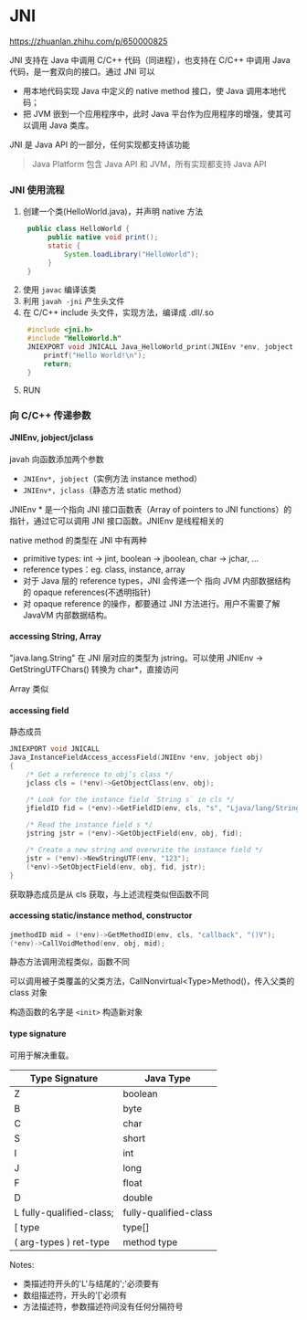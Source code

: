 # JNI
https://zhuanlan.zhihu.com/p/650000825

JNI 支持在 Java 中调用 C/C++ 代码（同进程），也支持在 C/C++ 中调用 Java 代码，是一套双向的接口。通过 JNI 可以
- 用本地代码实现 Java 中定义的 native method 接口，使 Java 调用本地代码；
- 把 JVM 嵌到一个应用程序中，此时 Java 平台作为应用程序的增强，使其可以调用 Java 类库。

JNI 是 Java API 的一部分，任何实现都支持该功能

> Java Platform 包含 Java API 和 JVM，所有实现都支持 Java API

### JNI 使用流程
1. 创建一个类(HelloWorld.java)，并声明 native 方法
   ```java
    public class HelloWorld {
         public native void print();
         static {
             System.loadLibrary("HelloWorld"); 
         }
    }
    ```
2. 使用 `javac` 编译该类
3. 利用 `javah -jni` 产生头文件
4. 在 C/C++ include 头文件，实现方法，编译成 .dll/.so 
   ```c
    #include <jni.h>
    #include "HelloWorld.h"
    JNIEXPORT void JNICALL Java_HelloWorld_print(JNIEnv *env, jobject obj) {
        printf("Hello World!\n");
        return;
    }
    ```
5. RUN

### 向 C/C++ 传递参数
#### JNIEnv, jobject/jclass
javah 向函数添加两个参数 
- `JNIEnv*, jobject`（实例方法 instance method）
- `JNIEnv*, jclass`（静态方法 static method）

JNIEnv * 是一个指向 JNI 接口函数表（Array of pointers to JNI functions）的指针，通过它可以调用 JNI 接口函数。JNIEnv 是线程相关的

native method 的类型在 JNI 中有两种
- primitive types: int -> jint, boolean -> jboolean, char -> jchar, ...
- reference types：eg. class, instance, array
- 对于 Java 层的 reference types，JNI 会传递一个  指向 JVM 内部数据结构的 opaque references(不透明指针)
- 对 opaque reference 的操作，都要通过 JNI 方法进行。用户不需要了解 JavaVM 内部数据结构。

#### accessing String, Array
"java.lang.String" 在 JNI 层对应的类型为 jstring。可以使用 JNIEnv -> GetStringUTFChars() 转换为 char*，直接访问

Array 类似

#### accessing field
静态成员
```c++
JNIEXPORT void JNICALL 
Java_InstanceFieldAccess_accessField(JNIEnv *env, jobject obj)
{
	/* Get a reference to obj’s class */
	jclass cls = (*env)->GetObjectClass(env, obj);

	/* Look for the instance field `String s` in cls */
	jfieldID fid = (*env)->GetFieldID(env, cls, "s", "Ljava/lang/String;");
	
	/* Read the instance field s */
	jstring jstr = (*env)->GetObjectField(env, obj, fid);

	/* Create a new string and overwrite the instance field */
	jstr = (*env)->NewStringUTF(env, "123");
	(*env)->SetObjectField(env, obj, fid, jstr);
}
```

获取静态成员是从 cls 获取，与上述流程类似但函数不同

#### accessing static/instance method, constructor
```c++
jmethodID mid = (*env)->GetMethodID(env, cls, "callback", "()V");
(*env)->CallVoidMethod(env, obj, mid);
```

静态方法调用流程类似，函数不同 

可以调用被子类覆盖的父类方法，CallNonvirtual\<Type>Method()，传入父类的 class 对象

构造函数的名字是 `<init>` 构造新对象

#### type signature
    
可用于解决重载。

| Type Signature           | Java Type             |
| ------------------------ | --------------------- |
| Z                        | boolean               |
| B                        | byte                  |
| C                        | char                  |
| S                        | short                 |
| I                        | int                   |
| J                        | long                  |
| F                        | float                 |
| D                        | double                |
| L fully-qualified-class; | fully-qualified-class |
| [ type                   | type[]                |
| ( arg-types ) ret-type   | method type           |

Notes:
- 类描述符开头的'L'与结尾的';'必须要有
- 数组描述符，开头的'['必须有
- 方法描述符，参数描述符间没有任何分隔符号
  
